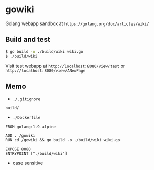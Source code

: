 # gowiki

Golang webapp sandbox at `https://golang.org/doc/articles/wiki/`

## Build and test
```Bash
$ go build -o ./build/wiki wiki.go
$ ./build/wiki
```
Visit test webapp at `http://localhost:8080/view/test` or `http://localhost:8080/view/ANewPage`

## Memo

- `./.gitignore`
```
build/
```
- `./Dockerfile`
```
FROM golang:1.9-alpine

ADD . /gowiki
RUN cd /gowiki && go build -o ./build/wiki wiki.go

EXPOSE 8080
ENTRYPOINT ["./build/wiki"]
```
- case sensitive

